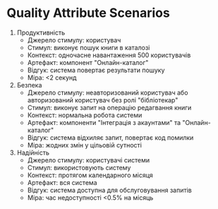 # Quality Attribute Scenarios
1. Продуктивність
   - Джерело стимулу: користувач
   - Стимул: виконує пошук книги в каталозі
   - Контекст: одночасне навантаження 500 користувачів
   - Артефакт: компонент "Онлайн-каталог"
   - Відгук: система повертає результати пошуку
   - Міра: <2 секунд
2. Безпека
   - Джерело стимулу: неавторизований користувач або авторизований користувач без ролі "бібліотекар"
   - Стимул: виконує запит на операцію редагвання книги
   - Контекст: нормальна робота системи
   - Артефакт: компоненти "Інтеграція з акаунтами" та "Онлайн-каталог"
   - Відгук: система відхиляє запит, повертає код помилки
   - Міра: жодних змін у цільовій сутності
3. Надійність
   - Джерело стимулу: користувачі системи
   - Стимул: використовують систему
   - Контекст: протягом календарного місяця
   - Артефакт: вся система
   - Відгук: система доступна для обслуговування запитів
   - Міра: час недоступності <0.5% на місяць

